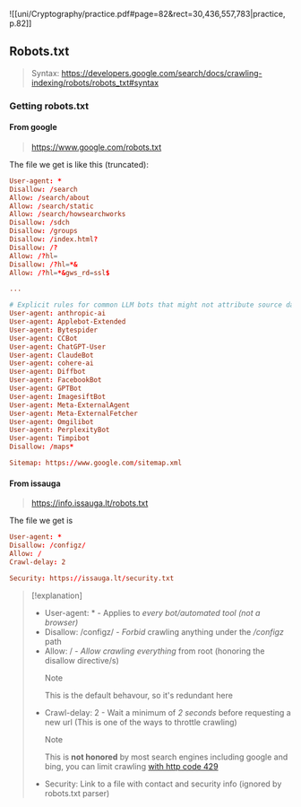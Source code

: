![[uni/Cryptography/practice.pdf#page=82&rect=30,436,557,783|practice, p.82]]

## Robots.txt

> Syntax: https://developers.google.com/search/docs/crawling-indexing/robots/robots_txt#syntax

### Getting robots.txt

#### From google

> https://www.google.com/robots.txt

The file we get is like this (truncated):

```toml
User-agent: *
Disallow: /search
Allow: /search/about
Allow: /search/static
Allow: /search/howsearchworks
Disallow: /sdch
Disallow: /groups
Disallow: /index.html?
Disallow: /?
Allow: /?hl=
Disallow: /?hl=*&
Allow: /?hl=*&gws_rd=ssl$

...

# Explicit rules for common LLM bots that might not attribute source data.
User-agent: anthropic-ai
User-agent: Applebot-Extended
User-agent: Bytespider
User-agent: CCBot
User-agent: ChatGPT-User
User-agent: ClaudeBot
User-agent: cohere-ai
User-agent: Diffbot
User-agent: FacebookBot
User-agent: GPTBot
User-agent: ImagesiftBot
User-agent: Meta-ExternalAgent
User-agent: Meta-ExternalFetcher
User-agent: Omgilibot
User-agent: PerplexityBot
User-agent: Timpibot
Disallow: /maps*

Sitemap: https://www.google.com/sitemap.xml
```

#### From issauga

> https://info.issauga.lt/robots.txt

The file we get is

```toml
User-agent: *
Disallow: /configz/
Allow: /
Crawl-delay: 2

Security: https://issauga.lt/security.txt
```

> [!explanation] 
> 
> - User-agent: \* - Applies to *every bot/automated tool (not a browser)*
> - Disallow: /configz/ - *Forbid* crawling anything under the */configz* path
> - Allow: / - *Allow crawling everything* from root (honoring the disallow directive/s)
>   > [!note]
>   > This is the default behavour, so it's redundant here
> - Crawl-delay: 2 - Wait a minimum of *2 seconds* before requesting a new url (This is one of the ways to throttle crawling)
>   > [!note] 
>   > This is **not honored** by most search engines including google and bing, you can limit crawling [with http code 429](https://developers.google.com/search/docs/crawling-indexing/reduce-crawl-rate)
> - Security: Link to a file with contact and security info (ignored by robots.txt parser)

